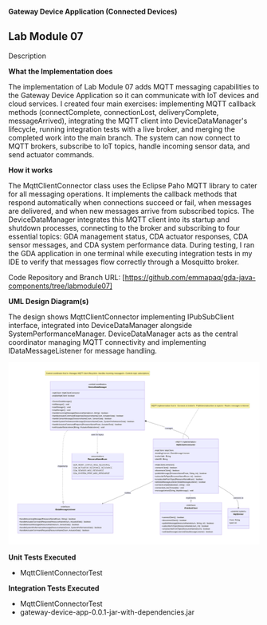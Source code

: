 **Gateway Device Application (Connected Devices)**

## Lab Module 07

Description

**What the Implementation does**

The implementation of Lab Module 07 adds MQTT messaging capabilities to the Gateway Device Application so it can communicate with IoT devices and cloud services. I created four main exercises: implementing MQTT callback methods (connectComplete, connectionLost, deliveryComplete, messageArrived), integrating the MQTT client into DeviceDataManager's lifecycle, running integration tests with a live broker, and merging the completed work into the main branch. The system can now connect to MQTT brokers, subscribe to IoT topics, handle incoming sensor data, and send actuator commands.

**How it works**

The MqttClientConnector class uses the Eclipse Paho MQTT library to cater for all messaging operations. It implements the callback methods that respond automatically when connections succeed or fail, when messages are delivered, and when new messages arrive from subscribed topics. The DeviceDataManager integrates this MQTT client into its startup and shutdown processes, connecting to the broker and subscribing to four essential topics: GDA management status, CDA actuator responses, CDA sensor messages, and CDA system performance data. During testing, I ran the GDA application in one terminal while executing integration tests in my IDE to verify that messages flow correctly through a Mosquitto broker.

Code Repository and Branch URL: 
[https://github.com/emmapaq/gda-java-components/tree/labmodule07]

**UML Design Diagram(s)**

The design shows MqttClientConnector implementing IPubSubClient interface, integrated into DeviceDataManager alongside SystemPerformanceManager. DeviceDataManager acts as the central coordinator managing MQTT connectivity and implementing IDataMessageListener for message handling.

![Lab Module 07 GDA - UML](Lab_Module_07_UML.png)


**Unit Tests Executed**

- MqttClientConnectorTest


**Integration Tests Executed**

- MqttClientConnectorTest
- gateway-device-app-0.0.1-jar-with-dependencies.jar
 
